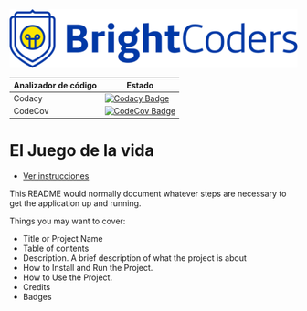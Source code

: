 ![BrightCoders Logo](img/logo.png)

| Analizador de código | Estado                                                                                                                                                                                                                                                                                                                               |
| -------------------- | ------------------------------------------------------------------------------------------------------------------------------------------------------------------------------------------------------------------------------------------------------------------------------------------------------------------------------------ |
| Codacy               | [![Codacy Badge](https://app.codacy.com/project/badge/Grade/dd5dcbca46b0455ea42dcb907b6e0302)](https://www.codacy.com/gh/BrightCoders-Institute/BCDIC22-RN-juego-de-vida-js-team4/dashboard?utm_source=github.com&utm_medium=referral&utm_content=BrightCoders-Institute/BCDIC22-RN-juego-de-vida-js-team4&utm_campaign=Badge_Grade) |
| CodeCov              | [![CodeCov Badge](https://codecov.io/gh/BrightCoders-Institute/BCDIC22-RN-juego-de-vida-js-team4/branch/master/graph/badge.svg?token=E5FK4NZDE1)](https://codecov.io/gh/BrightCoders-Institute/BCDIC22-RN-juego-de-vida-js-team4)                                                                                                    |

# El Juego de la vida

- [Ver instrucciones](./instructions.md)

This README would normally document whatever steps are necessary to get the application up and running.

Things you may want to cover:

- Title or Project Name
- Table of contents
- Description. A brief description of what the project is about
- How to Install and Run the Project.
- How to Use the Project.
- Credits
- Badges
